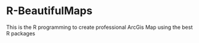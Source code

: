 # R-BeautifulMaps
This is the R programming to create professional ArcGis Map using the best R packages
